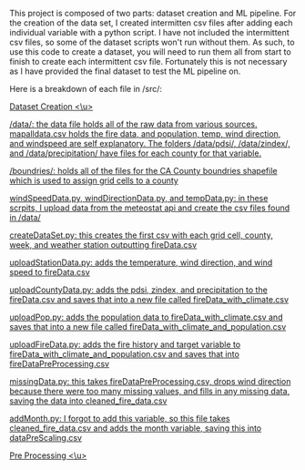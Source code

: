 This project is composed of two parts: dataset creation and ML pipeline.
For the creation of the data set, I created intermitten csv files after adding each individual variable with a python script. 
I have not included the intermittent csv files, so some of the dataset scripts won't run without them. 
As such, to use this code to create a dataset, you will need to run them all from start to finish to create each intermittent csv file. 
Fortunately this is not necessary as I have provided the final dataset to test the ML pipeline on.

Here is a breakdown of each file in /src/:

<u> Dataset Creation <\u>

/data/: the data file holds all of the raw data from various sources. mapalldata.csv holds the fire data, and population, temp, wind direction, and windspeed are self explanatory. The folders /data/pdsi/, /data/zindex/, and /data/precipitation/ have files for each county for that variable. 

/boundries/: holds all of the files for the CA County boundries shapefile which is used to assign grid cells to a county

windSpeedData.py, windDirectionData.py, and tempData.py: in these scrpits, I upload data from the meteostat api and create the csv files found in /data/

createDataSet.py: this creates the first csv with each grid cell, county, week, and weather station outputting fireData.csv

uploadStationData.py: adds the temperature, wind direction, and wind speed to fireData.csv

uploadCountyData.py: adds the pdsi, zindex, and precipitation to the fireData.csv and saves that into a new file called fireData_with_climate.csv

uploadPop.py: adds the population data to fireData_with_climate.csv and saves that into a new file called fireData_with_climate_and_population.csv

uploadFireData.py: adds the fire history and target variable to fireData_with_climate_and_population.csv and saves that into fireDataPreProcessing.csv

missingData.py: this takes fireDataPreProcessing.csv, drops wind direction because there were too many missing values, and fills in any missing data, saving the data into cleaned_fire_data.csv

addMonth.py: I forgot to add this variable, so this file takes cleaned_fire_data.csv and adds the month variable, saving this into dataPreScaling.csv

<u> Pre Processing <\u>
